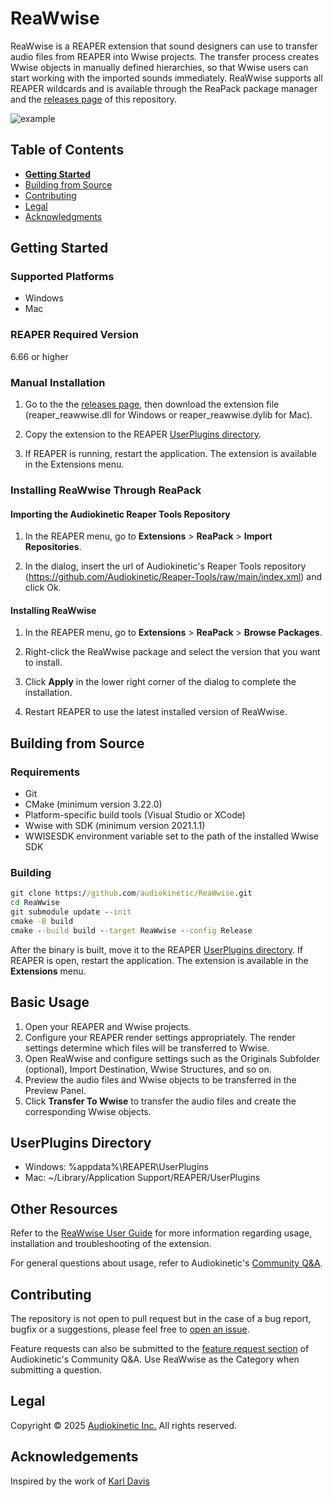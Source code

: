 # ReaWwise

ReaWwise is a REAPER extension that sound designers can use to transfer audio files from REAPER into Wwise projects. The transfer process creates Wwise objects in manually defined hierarchies, so that Wwise users can start working with the imported sounds immediately. ReaWwise supports all REAPER wildcards and is available through the ReaPack package manager and the [releases page](https://github.com/audiokinetic/ReaWwise/releases) of this repository.

![example](user-interface.png)

## Table of Contents

- [**Getting Started**](#getting-started)
- [Building from Source](#building-from-source)
- [Contributing](#contributing)
- [Legal](#legal)
- [Acknowledgments](#acknowledgements)

## Getting Started

### Supported Platforms
- Windows
- Mac

### REAPER Required Version
6.66 or higher

### Manual Installation

1. Go to the the [releases page](https://github.com/audiokinetic/ReaWwise/releases), then download the extension file (reaper_reawwise.dll for Windows or reaper_reawwise.dylib for Mac).

2. Copy the extension to the REAPER [UserPlugins directory](#userplugins-directory).

3. If REAPER is running, restart the application. The extension is available in the Extensions menu.

### Installing ReaWwise Through ReaPack
#### Importing the Audiokinetic Reaper Tools Repository
1. In the REAPER menu, go to **Extensions** > **ReaPack** > **Import Repositories**.

2. In the dialog, insert the url of Audiokinetic's Reaper Tools repository (https://github.com/Audiokinetic/Reaper-Tools/raw/main/index.xml) and click Ok.

#### Installing ReaWwise
1. In the REAPER menu, go to **Extensions** > **ReaPack** > **Browse Packages**.

2. Right-click the ReaWwise package and select the version that you want to install.

3. Click **Apply** in the lower right corner of the dialog to complete the installation.

4. Restart REAPER to use the latest installed version of ReaWwise.

## Building from Source

### Requirements
- Git
- CMake (minimum version 3.22.0)
- Platform-specific build tools (Visual Studio or XCode)
- Wwise with SDK (minimum version 2021.1.1)
- WWISESDK environment variable set to the path of the installed Wwise SDK

### Building
```cmd
git clone https://github.com/audiokinetic/ReaWwise.git
cd ReaWwise
git submodule update --init
cmake -B build
cmake --build build --target ReaWwise --config Release
```
After the binary is built, move it to the REAPER [UserPlugins directory](#userplugins-directory). If REAPER is open, restart the application. The extension is available in the **Extensions** menu.

## Basic Usage
1. Open your REAPER and Wwise projects.
2. Configure your REAPER render settings appropriately. The render settings determine which files will be transferred to Wwise.
3. Open ReaWwise and configure settings such as the Originals Subfolder (optional), Import Destination, Wwise Structures, and so on.
4. Preview the audio files and Wwise objects to be transferred in the Preview Panel.
4. Click **Transfer To Wwise** to transfer the audio files and create the corresponding Wwise objects.

## UserPlugins Directory
- Windows:  %appdata%\REAPER\UserPlugins
- Mac: ~/Library/Application Support/REAPER/UserPlugins

## Other Resources
Refer to the [ReaWwise User Guide](https://audiokinetic.com/library/reawwise) for more information regarding usage, installation and troubleshooting of the extension.

For general questions about usage, refer to Audiokinetic's [Community Q&A](https://www.audiokinetic.com/qa/ask).

## Contributing
The repository is not open to pull request but in the case of a bug report, bugfix or a suggestions, please feel free to [open an issue](https://github.com/audiokinetic/ReaWwise/issues).

Feature requests can also be submitted to the [feature request section](https://www.audiokinetic.com/qa/questions/reawwise) of Audiokinetic's Community Q&A. Use ReaWwise as the Category when submitting a question.

## Legal
Copyright © 2025 [Audiokinetic Inc.](https://audiokinetic.com) All rights reserved.

## Acknowledgements
Inspired by the work of [Karl Davis](https://github.com/karltechno)
